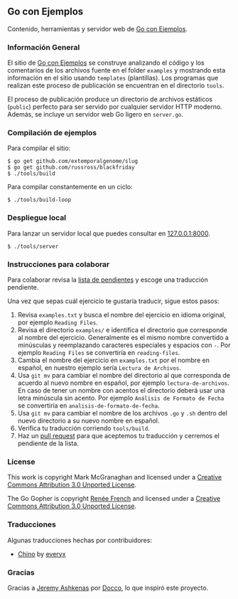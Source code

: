 ## Go con Ejemplos

Contenido, herramientas y servidor web de [Go con Ejemplos][1].

### Información General

El sitio de [Go con Ejemplos][1] se construye analizando el código y los
comentarios de los archivos fuente en el folder `examples` y mostrando esta
información en el sitio usando `templates` (plantillas). Los programas que
realizan este proceso de publicación se encuentran en el directorio `tools`.

El proceso de publicación produce un directorio de archivos estáticos
(`public`) perfecto para ser servido por cualquier servidor HTTP moderno.
Además, se incluye un servidor web Go ligero en `server.go`.

### Compilación de ejemplos

Para compilar el sitio:

```console
$ go get github.com/extemporalgenome/slug
$ go get github.com/russross/blackfriday
$ ./tools/build
```

Para compilar constantemente en un ciclo:

```console
$ ./tools/build-loop
```

### Despliegue local

Para lanzar un servidor local que puedes consultar en
[127.0.0.1:8000](http://127.0.0.1:8000).

```console
$ ./tools/server
```

### Instrucciones para colaborar

Para colaborar revisa la [lista de pendientes][2] y escoge una traducción
pendiente.

Una vez que sepas cuál ejercicio te gustaría traducir, sigue estos pasos:

1. Revisa `examples.txt` y busca el nombre del ejercicio en idioma original,
   por ejemplo `Reading Files`.
2. Revisa el directorio `examples/` e identifica el directorio que corresponde
   al nombre del ejercicio. Generalmente es el mismo nombre convertido a
   minúsculas y reemplazando caracteres especiales y espacios con `-`. Por
   ejemplo `Reading Files` se convertiría en `reading-files`.
3. Cambia el nombre del ejercicio en `examples.txt` por el nombre en español,
   en nuestro ejemplo sería `Lectura de Archivos`.
4. Usa `git mv` para cambiar el nombre del directorio al que corresponda de
   acuerdo al nuevo nombre en español, por ejemplo `lectura-de-archivos`. En
   caso de tener un nombre con acentos el directorio deberá usar una letra
   minúscula sin acento. Por ejemplo `Análisis de Formato de Fecha` se
   convertiría en `analisis-de-formato-de-fecha`.
5. Usa `git mv` para cambiar el nombre de los archivos `.go` y `.sh` dentro del
   nuevo directorio a su nuevo nombre en español.
6. Verifica tu traducción corriendo `tools/build`.
7. Haz un [pull request][3] para que aceptemos tu traducción y cerremos el
   pendiente de la lista.

### License

This work is copyright Mark McGranaghan and licensed under a
[Creative Commons Attribution 3.0 Unported License](http://creativecommons.org/licenses/by/3.0/).

The Go Gopher is copyright [Renée French](http://reneefrench.blogspot.com/) and licensed under a
[Creative Commons Attribution 3.0 Unported License](http://creativecommons.org/licenses/by/3.0/).


### Traducciones

Algunas traducciones hechas por contribuidores:

* [Chino](http://everyx.github.io/gobyexample/) by [everyx](https://github.com/everyx)

### Gracias

Gracias a [Jeremy Ashkenas](https://github.com/jashkenas) por
[Docco](http://jashkenas.github.com/docco/), lo que inspiró este proyecto.

[1]: http://goconejemplos.com
[2]: https://github.com/dabit/gobyexample/issues
[3]: https://help.github.com/articles/creating-a-pull-request
